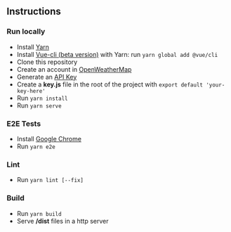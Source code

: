 ## Instructions

### Run locally
- Install [Yarn](https://yarnpkg.com/pt-BR/docs/install)
- Install [Vue-cli (beta version)](https://github.com/vuejs/vue-cli) with Yarn: run `yarn global add @vue/cli`
- Clone this repository
- Create an account in [OpenWeatherMap](https://openweathermap.org)
- Generate an [API Key](https://home.openweathermap.org/api_keys)
- Create a **key.js** file in the root of the project with `export default 'your-key-here'`
- Run `yarn install`
- Run `yarn serve`

### E2E Tests
- Install [Google Chrome](https://www.google.com.br/chrome)
- Run `yarn e2e`

### Lint
- Run `yarn lint [--fix]`

### Build
- Run `yarn build`
- Serve **/dist** files in a http server

